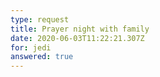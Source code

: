 ```yaml
---
type: request
title: Prayer night with family
date: 2020-06-03T11:22:21.307Z
for: jedi
answered: true
---
```

